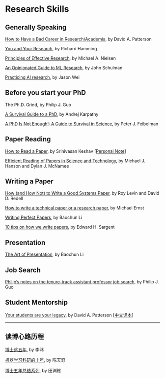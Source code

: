 # Research Skills

## Generally Speaking

[How to Have a Bad Career in Research/Academia](https://people.eecs.berkeley.edu/\~pattrsn/talks/BadCareer.pdf), by David A. Patterson

[You and Your Research](https://blog.samaltman.com/you-and-your-research), by Richard Hamming

[Principles of Effective Research](https://michaelnielsen.org/blog/principles-of-effective-research/), by Michael A. Nielsen

[An Opinionated Guide to ML Research](http://joschu.net/blog/opinionated-guide-ml-research.html), by John Schulman

[Practicing AI research](https://www.jasonwei.net/blog/practicing-ai-research), by Jason Wei

## Before you start your PhD

The Ph.D. Grind, by Philip J. Guo

[A Survival Guide to a PhD](http://karpathy.github.io/2016/09/07/phd/), by Andrej Karpathy

[A PhD Is Not Enough!: A Guide to Survival in Science](https://www.usu.edu/biomath/files/peter-feibelm.pdf), by Peter J. Feibelman

## Paper Reading

[How to Read a Paper](http://ccr.sigcomm.org/online/files/p83-keshavA.pdf), by Srinivasan Keshav \[[Personal Note](../reading-notes/journal/ccr/how-to-read-a-paper.md)]

[Efficient Reading of Papers in Science and Technology](https://www.cs.columbia.edu/\~hgs/netbib/efficientReading.pdf), by Michael J. Hanson and Dylan J. McNamee

## Writing a Paper

[How (and How Not) to Write a Good Systems Paper](https://www.usenix.org/legacy/publications/library/proceedings/dsl97/good\_paper.html), by Roy Levin and David D. Redell

[How to write a technical paper or a research paper](https://homes.cs.washington.edu/\~mernst/advice/write-technical-paper.html), by Michael Ernst

[Writing Perfect Papers](https://iqua.ece.toronto.edu/papers/writing-perfect-papers-2021.pdf), by Baochun Li

[10 tips on how we write papers](https://www.cell.com/matter/fulltext/S2590-2385\(22\)00543-4), by Edward H. Sargent

## Presentation

[The Art of Presentation](https://www.cs.cityu.edu.hk/\~jia/research/the-art-of-presentation.pdf), by Baochun Li

## Job Search

[Philip’s notes on the tenure-track assistant professor job search](https://xb00dx.github.io/files/guo-faculty-job-search.pdf), by Philip J. Guo

## Student Mentorship

[Your students are your legacy](https://dl.acm.org/doi/10.1145/1467247.1467259), by David A. Patterson \[[中文译本](https://blog.sciencenet.cn/blog-414166-302397.html)]

***

## 读博心路历程

[博士这五年](https://zhuanlan.zhihu.com/p/25099638), by 李沐

[机器学习科研的十年](https://zhuanlan.zhihu.com/p/74249758), by 陈天奇

[博士五年总结系列](https://yuandong-tian.com/five\_year\_summary\_of\_PhD.pdf), by 田渊栋
